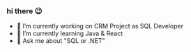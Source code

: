 ### hi there 😉

- 🔭 I’m currently working on CRM Project as SQL Developer
- 🌱 I’m currently learning Java & React
- 💬 Ask me about "SQL or .NET"
